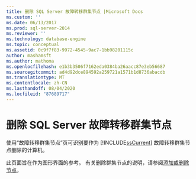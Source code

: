 ```yaml
---
title: 删除 SQL Server 故障转移群集节点 |Microsoft Docs
ms.custom: ''
ms.date: 06/13/2017
ms.prod: sql-server-2014
ms.reviewer: ''
ms.technology: database-engine
ms.topic: conceptual
ms.assetid: 0c9f7f83-9972-4545-9ac7-1bb98201115c
author: mashamsft
ms.author: mathoma
ms.openlocfilehash: e1b3b3506f7162eda0384ba26aacc87e3eb56687
ms.sourcegitcommit: ad4d92dce894592a259721a1571b1d8736abacdb
ms.translationtype: MT
ms.contentlocale: zh-CN
ms.lasthandoff: 08/04/2020
ms.locfileid: "87689717"
---
```

# <a name="remove-sql-server-failover-cluster-node"></a>删除 SQL Server 故障转移群集节点
  使用“故障转移群集节点”页可识别要作为 [!INCLUDE[ssCurrent](../../includes/sscurrent-md.md)] 故障转移群集节点删除的计算机。  
  
  此页面旨在作为图形界面的参考。 有关删除群集节点的说明，请参阅[添加或删除节点](../failover-clusters/install/add-or-remove-nodes-in-a-sql-server-failover-cluster-setup.md#Remove)。 
  
  
